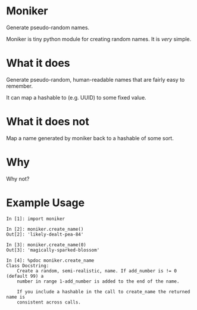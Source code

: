 Moniker
=======
Generate pseudo-random names.

Moniker is tiny python module for creating random names.
It is _very_ simple.


What it does
============

Generate pseudo-random, human-readable names that are fairly
easy to remember.

It can map a hashable to (e.g. UUID) to some fixed value.


What it does not
================
Map a name generated by moniker back to a hashable of some sort.


Why
===
Why not?


Example Usage
============

    In [1]: import moniker
    
    In [2]: moniker.create_name()
    Out[2]: 'likely-dealt-pea-84'
    
    In [3]: moniker.create_name(0)
    Out[3]: 'magically-sparked-blossom'
    
    In [4]: %pdoc moniker.create_name
    Class Docstring:
        Create a random, semi-realistic, name. If add_number is != 0 (default 99) a
        number in range 1-add_number is added to the end of the name.
    
        If you include a hashable in the call to create_name the returned name is
        consistent across calls.
